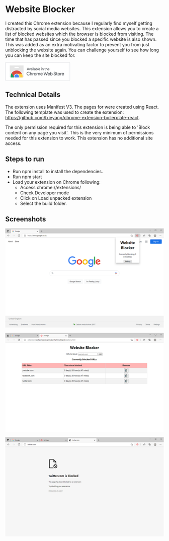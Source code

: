 # Website Blocker

I created this Chrome extension because I regularly find myself getting distracted by social media websites. This extension allows you to create a list of blocked websites which the browser is blocked from visiting. The time that has passed since you blocked a specific website is also shown. This was added as an extra motivating factor to prevent you from just unblocking the website again. You can challenge yourself to see how long you can keep the site blocked for.

[![chrome web store](images/chrome/chrome_web_store_available.png)](https://chrome.google.com/webstore/detail/website-blocker/pohdmcmfjhjnocjjhoobmhbgonebakad)

## Technical Details

The extension uses Manifest V3. The pages for were created using React. The following template was used to create the extension: https://github.com/lxieyang/chrome-extension-boilerplate-react.

The only permission required for this extension is being able to 'Block content on any page you visit'. This is the very minimum of permissions needed for this extension to work. This extension has no additional site access.

## Steps to run

- Run npm install to install the dependencies.
- Run npm start
- Load your extension on Chrome following:
  - Access chrome://extensions/
  - Check Developer mode
  - Click on Load unpacked extension
  - Select the build folder.

## Screenshots

![popup](screenshots/popup.png)

![options](screenshots/options.png)

![blocked](screenshots/blocked.png)
